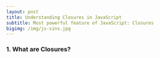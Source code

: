 ```yaml
---
layout: post
title: Understanding Closures in JavaScript
subtitle: Most powerful feature of JavaScript: Closures
bigimg: /img/js-sins.jpg
---
```


### 1. What are Closures?
